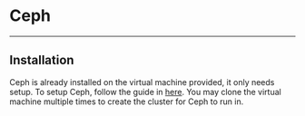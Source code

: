 # Ceph
-----
## Installation
Ceph is already installed on the virtual machine provided, it only needs setup. To setup Ceph, follow the guide in [here](http://docs.ceph.com/docs/master/install/manual-deployment/ "Ceph's Installation Guide"). You may clone the virtual machine multiple times to create the cluster for Ceph to run in.

